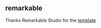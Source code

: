 ## remarkable  

Thanks Remarkable Studio for the [template](https://www.figma.com/community/file/1360004519224664050)